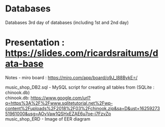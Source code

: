 # Databases
Databases 3rd day of databases (including 1st and 2nd day)
# Presentation : https://slides.com/ricardsraitums/data-base

Notes - miro board : https://miro.com/app/board/o9J_l88BykE=/

music_shop_DB2.sql - MySQL script for creating all tables from (SQLite : chinook.db) <br/>
chinook.db: https://www.google.com/url?q=https%3A%2F%2Fwww.sqlitetutorial.net%2Fwp-content%2Fuploads%2F2018%2F03%2Fchinook.zip&sa=D&ust=1625927351961000&usg=AOvVaw1QSHxEZAE6u7oe-i7FzvZp <br/>
music_shop_ERD - Image of EER diagram <br/>
